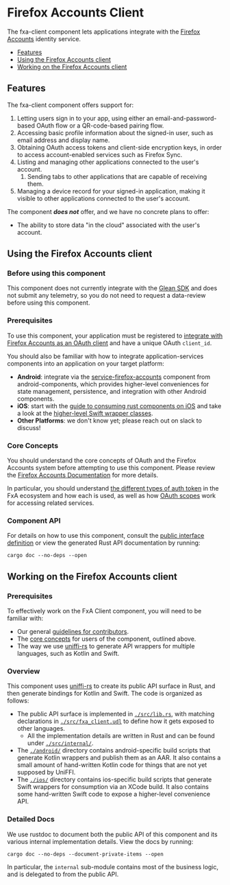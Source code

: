 # Firefox Accounts Client

The fxa-client component lets applications integrate with the
[Firefox Accounts](https://mozilla.github.io/ecosystem-platform/docs/features/firefox-accounts/fxa-overview)
identity service.

* [Features](#features)
* [Using the Firefox Accounts client](#using-the-firefox-accounts-client)
* [Working on the Firefox Accounts client](#working-on-the-firefox-accounts-client)

## Features

The fxa-client component offers support for:

1. Letting users sign in to your app,
   using either an email-and-password-based OAuth flow
   or a QR-code-based pairing flow.
1. Accessing basic profile information about the signed-in user,
   such as email address and display name.
1. Obtaining OAuth access tokens and client-side encryption keys,
   in order to access account-enabled services such as Firefox Sync.
1. Listing and managing other applications connected to the
   user's account.
     1. Sending tabs to other applications that are capable
        of receiving them.
1. Managing a device record for your signed-in application,
   making it visible to other applications connected to the user's
   account.

The component ***does not*** offer, and we have no concrete plans to offer:

* The ability to store data "in the cloud" associated with the user's account.

## Using the Firefox Accounts client

### Before using this component

This component does not currently integrate with the [Glean SDK](https://mozilla.github.io/glean/book/index.html)
and does not submit any telemetry, so you do not need to request a data-review before using this component.

### Prerequisites

To use this component, your application must be registered to [integrate with Firefox Accounts
as an OAuth client](https://mozilla.github.io/ecosystem-platform/docs/process/integration-with-fxa)
and have a unique OAuth `client_id`.

You should also be familiar with how to integrate application-services components
into an application on your target platform:
* **Android**: integrate via the
  [service-firefox-accounts](https://github.com/mozilla-mobile/android-components/tree/master/components/service/firefox-accounts/README.md)
  component from android-components, which provides higher-level conveniences for state management, persistence,
  and integration with other Android components.
* **iOS**: start with the [guide to consuming rust components on
  iOS](https://github.com/mozilla/application-services/blob/main/docs/howtos/consuming-rust-components-on-ios.md)
  and take a look at the [higher-level Swift wrapper classes](./ios/FxAClient/).
* **Other Platforms**: we don't know yet; please reach out on slack to discuss!

### Core Concepts

You should understand the core concepts of OAuth and the Firefox Accounts system
before attempting to use this component. Please review the
[Firefox Accounts Documentation](https://mozilla.github.io/ecosystem-platform/docs/features/firefox-accounts/fxa-overview)
for more details.

In particular, you should understand [the different types of auth token](
https://github.com/mozilla/ecosystem-platform/pull/39)
in the FxA ecosystem and how each is used, as well as how [OAuth scopes](
https://github.com/mozilla/fxa/blob/main/packages/fxa-auth-server/docs/oauth/scopes.md)
work for accessing related services.

### Component API

For details on how to use this component, consult the [public interface definition](./src/fxa_client.udl) or view the generated Rust API documentation by running:

```
cargo doc --no-deps --open
```

## Working on the Firefox Accounts client

### Prerequisites

To effectively work on the FxA Client component, you will need to be familiar with:

* Our general [guidelines for contributors](../../docs/contributing.md).
* The [core concepts](#core-concepts) for users of the component, outlined above.
* The way we use [uniffi-rs](https://github.com/mozilla/uniffi-rs) to generate API wrappers for multiple languages, such as Kotlin and Swift.

### Overview

This component uses [uniffi-rs](https://github.com/mozilla/uniffi-rs) to create its
public API surface in Rust, and then generate bindings for Kotlin and Swift. The
code is organized as follows:

* The public API surface is implemented in [`./src/lib.rs`](./src/lib/rs), with matching
  declarations in [`./src/fxa_client.udl`](./src/fxa_client.udl) to define how it gets
  exposed to other languages.
    * All the implementation details are written in Rust and can be found under
      [`./src/internal/`](./src/internal).
* The [`./android/`](./android) directory contains android-specific build scripts that
  generate Kotlin wrappers and publish them as an AAR. It also contains a small amount
  of hand-written Kotlin code for things that are not yet supposed by UniFFI.
* The [`./ios/`](./ios) directory contains ios-specific build scripts that generate
  Swift wrappers for consumption via an XCode build. It also contains some hand-written
  Swift code to expose a higher-level convenience API.

### Detailed Docs

We use rustdoc to document both the public API of this component and its
various internal implementation details. View the docs by running:

```
cargo doc --no-deps --document-private-items --open
```

In particular, the `internal` sub-module contains most of the business
logic, and is delegated to from the public API.
